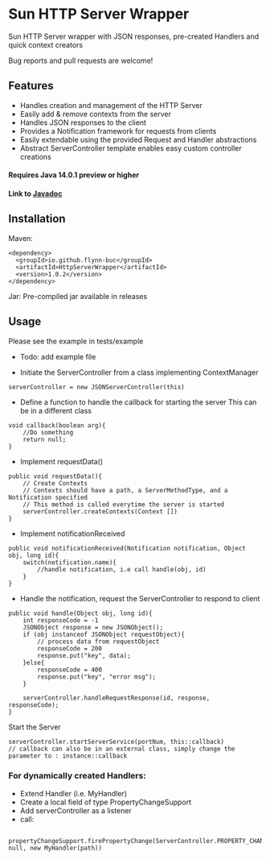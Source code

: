 # Sun HTTP Server Wrapper


Sun HTTP Server wrapper with JSON responses, pre-created Handlers and quick context creators

Bug reports and pull requests are welcome!

## Features
  - Handles creation and management of the HTTP Server
  - Easily add & remove contexts from the server
  - Handles JSON responses to the client
  - Provides a Notification framework for requests from clients
  - Easily extendable using the provided Request and Handler abstractions
  - Abstract ServerController template enables easy custom controller creations
  
  
  #### Requires Java 14.0.1 preview or higher
  
  
  #### Link to [Javadoc](https://flynn-buc.github.io/HttpServerWrapper/docs/index.html)

## Installation
Maven: 
```
<dependency>
  <groupId>io.github.flynn-buc</groupId>
  <artifactId>HttpServerWrapper</artifactId>
  <version>1.0.2</version>
</dependency>
```
    
Jar: Pre-compiled jar available in releases


## Usage
Please see the example in tests/example
- Todo: add example file 

- Initiate the ServerController from a class implementing ContextManager
``` 
serverController = new JSONServerController(this)
```

- Define a function to handle the callback for starting the server
This can be in a different class
```
void callback(boolean arg){
    //Do something
    return null;
}
```

- Implement requestData()
```
public void requestData(){
    // Create Contexts
    // Contexts should have a path, a ServerMethodType, and a Notification specified
    // This method is called everytime the server is started
    serverController.createContexts(Context [])
}
```

- Implement notificationReceived
```
public void notificationReceived(Notification notification, Object obj, long id){
    switch(notification.name){
        //handle notification, i.e call handle(obj, id)
    }
}
```

- Handle the notification, request the ServerController to respond to client
```
public void handle(Object obj, long id){
    int responseCode = -1
    JSONObject response = new JSONObject();
    if (obj instanceof JSONObject requestObject){
        // process data from requestObject
        responseCode = 200
        response.put("key", data);
    }else{
        responseCode = 400
        response.put("key", "error msg");
    }
    
    serverController.handleRequestResponse(id, response, responseCode);
}
```

Start the Server
```
serverController.startServerService(portNum, this::callback) 
// callback can also be in an external class, simply change the parameter to : instance::callback
```


### For dynamically created Handlers:
- Extend Handler (i.e. MyHandler)
- Create a local field of type PropertyChangeSupport
- Add serverController as a listener
- call:
```
    propertyChangeSupport.firePropertyChange(ServerController.PROPERTY_CHANGE_STR, null, new MyHandler(path))
```
